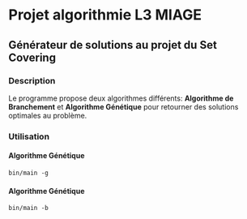 # Projet algorithmie L3 MIAGE

## Générateur de solutions au projet du Set Covering

### Description

Le programme propose deux algorithmes différents: **Algorithme de Branchement** et **Algorithme Génétique** pour retourner
des solutions optimales au problème.

### Utilisation

#### Algorithme Génétique

```
bin/main -g
```

#### Algorithme Génétique

```
bin/main -b
```
